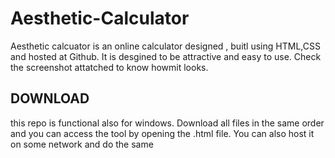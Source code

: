 # Aesthetic-Calculator
Aesthetic calcuator is an online calculator designed , buitl using HTML,CSS and hosted at Github. It is desgined to be attractive and easy to use. Check the screenshot attatched to know howmit looks.


## DOWNLOAD
this repo is functional also for windows. Download all files in the same order and you can access the tool by opening the .html file. You can also host it on some network and do the same
